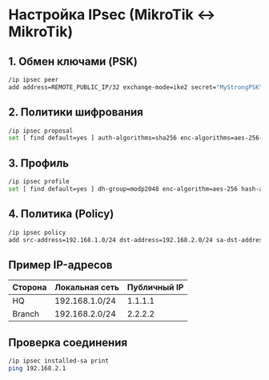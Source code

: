 # Настройка IPsec (MikroTik ↔ MikroTik)

## 1. Обмен ключами (PSK)
```bash
/ip ipsec peer
add address=REMOTE_PUBLIC_IP/32 exchange-mode=ike2 secret="MyStrongPSK"
```

## 2. Политики шифрования
```bash
/ip ipsec proposal
set [ find default=yes ] auth-algorithms=sha256 enc-algorithms=aes-256-cbc pfs-group=modp2048
```

## 3. Профиль
```bash
/ip ipsec profile
set [ find default=yes ] dh-group=modp2048 enc-algorithm=aes-256 hash-algorithm=sha256
```

## 4. Политика (Policy)
```bash
/ip ipsec policy
add src-address=192.168.1.0/24 dst-address=192.168.2.0/24 sa-dst-address=REMOTE_PUBLIC_IP sa-src-address=LOCAL_PUBLIC_IP tunnel=yes action=encrypt proposal=default
```

## Пример IP-адресов

| Сторона | Локальная сеть | Публичный IP | 
|---------|----------------|--------------|
| HQ      | 192.168.1.0/24 | 1.1.1.1      |
| Branch  | 192.168.2.0/24 | 2.2.2.2      |

## Проверка соединения
```bash
/ip ipsec installed-sa print
ping 192.168.2.1
```
